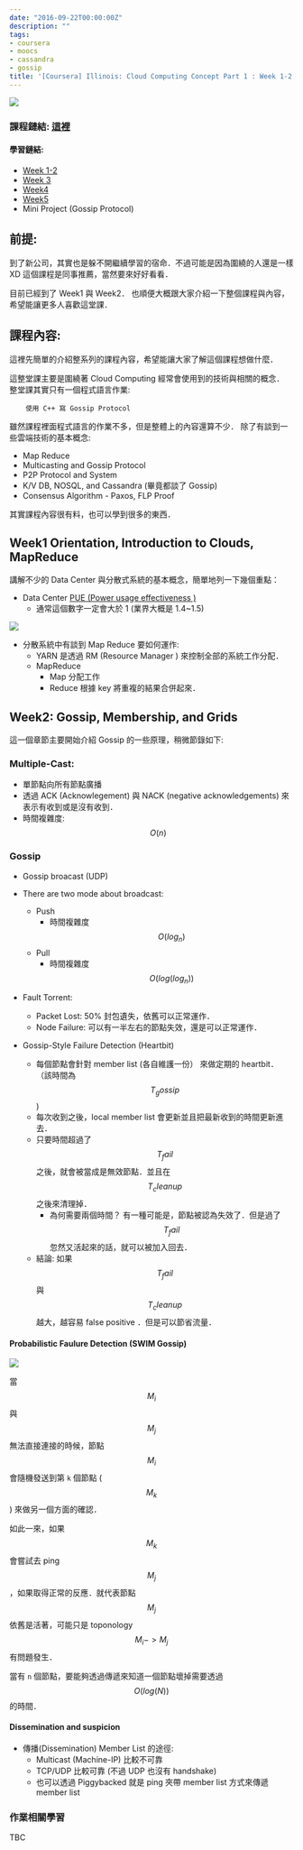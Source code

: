 ```yaml
---
date: "2016-09-22T00:00:00Z"
description: ""
tags:
- coursera
- moocs
- cassandra
- gossip
title: '[Coursera] Illinois: Cloud Computing Concept Part 1 : Week 1-2'
---
```


![](http://www2.pcmag.com/media/images/417346-back-up-your-cloud-how-to-download-all-your-data.jpg?thumb=y&width=740&height=426)

### 課程鏈結:  [這裡](https://www.coursera.org/learn/cloud-computing#)

#### 學習鏈結:

- [Week 1-2](http://www.evanlin.com/moocs-coursera-cloud-computing/)
- [Week 3](http://www.evanlin.com/moocs-coursera-cloud-computing/)
- [Week4](http://www.evanlin.com/moocs-coursera-cloud-computing-3/)
- [Week5](http://www.evanlin.com/moocs-coursera-cloud-computing-4/)
- Mini Project (Gossip Protocol)

## 前提:

到了新公司，其實也是躲不開繼續學習的宿命．不過可能是因為圍繞的人還是一樣 XD 這個課程是同事推薦，當然要來好好看看．

目前已經到了 Week1 與 Week2． 也順便大概跟大家介紹一下整個課程與內容，希望能讓更多人喜歡這堂課．

## 課程內容:

這裡先簡單的介紹整系列的課程內容，希望能讓大家了解這個課程想做什麼．

這整堂課主要是圍繞著 Cloud Computing 經常會使用到的技術與相關的概念． 整堂課其實只有一個程式語言作業:

		使用 C++ 寫 Gossip Protocol
		
雖然課程裡面程式語言的作業不多，但是整體上的內容還算不少． 除了有談到一些雲端技術的基本概念:

- Map Reduce
- Multicasting and Gossip Protocol
- P2P Protocol and System
- K/V DB, NOSQL, and Cassandra (畢竟都談了 Gossip)
- Consensus Algorithm - Paxos, FLP Proof

其實課程內容很有料，也可以學到很多的東西．

## Week1 Orientation, Introduction to Clouds, MapReduce

講解不少的 Data Center 與分散式系統的基本概念，簡單地列一下幾個重點：

- Data Center  [PUE (Power usage effectiveness )](https://en.wikipedia.org/wiki/Power_usage_effectiveness) 
	- 通常這個數字一定會大於 1 (業界大概是 1.4~1.5)

![](https://wikimedia.org/api/rest_v1/media/math/render/svg/4f093f062a77469ff8658225df1e3a9581a38b64)

- 分散系統中有談到 Map Reduce 要如何運作:
	- YARN 是透過 RM (Resource Manager ) 來控制全部的系統工作分配．
	- MapReduce 
		- Map 分配工作
		- Reduce 根據 key 將重複的結果合併起來．

## Week2: Gossip, Membership, and Grids

這一個章節主要開始介紹 Gossip 的一些原理，稍微節錄如下:

### Multiple-Cast:

- 單節點向所有節點廣播
- 透過 ACK (Acknowlegement) 與 NACK (negative acknowledgements) 來表示有收到或是沒有收到．
- 時間複雜度: $$O(n)$$


### Gossip

- Gossip broacast (UDP)
- There are two mode about broadcast:
	- Push
		- 時間複雜度 $$ O(log_n) $$
	- Pull
		- 時間複雜度 $$ O( log(log_n) ) $$

- Fault Torrent:
	- Packet Lost: 50% 封包遺失，依舊可以正常運作． 
	- Node Failure: 可以有一半左右的節點失效，還是可以正常運作．

- Gossip-Style Failure Detection	(Heartbit)
	- 每個節點會針對 member list (各自維護一份） 來做定期的 heartbit． （該時間為 $$ T_gossip $$ )
	- 每次收到之後，local member list 會更新並且把最新收到的時間更新進去．
	- 只要時間超過了 $$ T_fail $$ 之後，就會被當成是無效節點．並且在 $$ T_cleanup $$ 之後來清理掉．
		- 為何需要兩個時間？ 有一種可能是，節點被認為失效了．但是過了 $$ T_fail $$ 忽然又活起來的話，就可以被加入回去．
	- 結論: 如果 $$ T_fail $$ 與 $$ T_cleanup $$ 越大，越容易 false positive ．但是可以節省流量．


#### Probabilistic Faulure Detection (SWIM Gossip) 

![](http://prakhar.me/images/swim.png)

當 $$ M_i $$ 與 $$ M_j $$ 無法直接連接的時候，節點 $$ M_i $$ 會隨機發送到第 `k` 個節點 ( $$ M_k $$ ) 來做另一個方面的確認．  

如此一來，如果 $$ M_k $$ 會嘗試去 ping $$ M_j $$ ，如果取得正常的反應．就代表節點 $$ M_j $$ 依舊是活著，可能只是 toponology $$ M_i -> M_j $$ 有問題發生．

當有 `n` 個節點，要能夠透過傳遞來知道一個節點壞掉需要透過 $$ O(log(N)) $$ 的時間．

#### Dissemination and suspicion 

- 傳播(Dissemination) Member List 的途徑:
	- Multicast (Machine-IP) 比較不可靠
	- TCP/UDP 比較可靠 (不過 UDP 也沒有 handshake)
	- 也可以透過 Piggybacked  就是 ping 夾帶 member list 方式來傳遞 member list
		  
### 作業相關學習

TBC		  